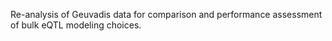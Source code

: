 Re-analysis of Geuvadis data for comparison and performance assessment of bulk eQTL modeling choices. 
